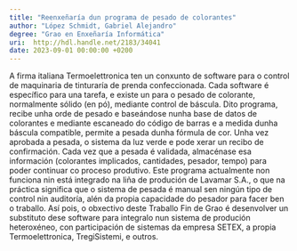 ```yaml
---
title: "Reenxeñaría dun programa de pesado de colorantes"
author: "López Schmidt, Gabriel Alejandro"
degree: "Grao en Enxeñaría Informática"
uri:  http://hdl.handle.net/2183/34041
date: 2023-09-01 00:00:00 +0200
---
```

A firma italiana Termoelettronica ten un conxunto de software para o control de maquinaria de tinturaría de prenda confeccionada. Cada software é específico para una tarefa, e existe un para o pesado de colorante, normalmente sólido (en pó), mediante control de báscula. Dito programa, recibe unha orde de pesado e baseándose nunha base de datos de colorantes e mediante escaneado do código de barras e a medida dunha báscula compatible, permite a pesada dunha fórmula de cor. Unha vez aprobada a pesada, o sistema da luz verde e pode xerar un recibo de confirmación. Cada vez que a pesada é validada, almacénase esa información (colorantes implicados, cantidades, pesador, tempo) para poder continuar co proceso produtivo. Este programa actualmente non funciona nin está integrado na liña de produción de Lavamar S.A., o que na práctica significa que o sistema de pesada é manual sen ningún tipo de control nin auditoría, alén da propia capacidade do pesador para facer ben o traballo. Así pois, o obxectivo deste Traballo Fin de Grao é desenvolver un substituto dese software para integralo nun sistema de produción heteroxéneo, con participación de sistemas da empresa SETEX, a propia Termoelettronica, TregiSistemi, e outros.
